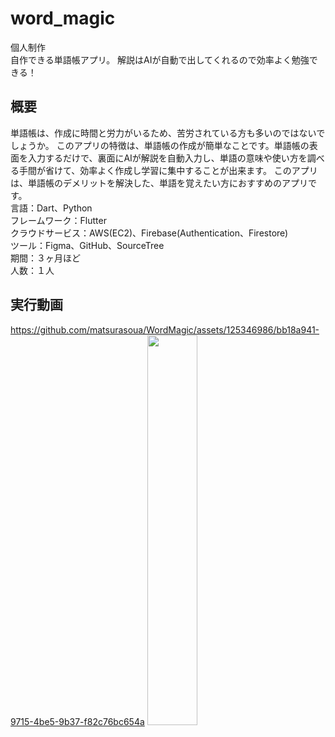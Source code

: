 # word_magic

個人制作<br>
自作できる単語帳アプリ。
解説はAIが自動で出してくれるので効率よく勉強できる！

## 概要
単語帳は、作成に時間と労力がいるため、苦労されている方も多いのではないでしょうか。
このアプリの特徴は、単語帳の作成が簡単なことです。単語帳の表面を入力するだけで、裏面にAIが解説を自動入力し、単語の意味や使い方を調べる手間が省けて、効率よく作成し学習に集中することが出来ます。
このアプリは、単語帳のデメリットを解決した、単語を覚えたい方におすすめのアプリです。<br>
言語：Dart、Python<br>
フレームワーク：Flutter<br>
クラウドサービス：AWS(EC2)、Firebase(Authentication、Firestore)<br>
ツール：Figma、GitHub、SourceTree<br>
期間：３ヶ月ほど<br>
人数：１人<br>

## 実行動画
https://github.com/matsurasoua/WordMagic/assets/125346986/bb18a941-9715-4be5-9b37-f82c76bc654a
<img src='https://github.com/matsurasoua/Stuby/assets/125346986/a25f16b5-0158-46a1-8cf0-4cf9ef9bde5e' width = "40%"></img>
